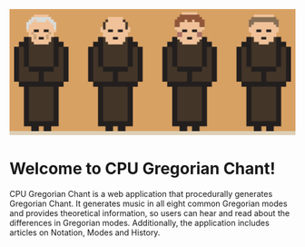 ![](https://github.com/robbyae/cpu-gregorian-chant/blob/main/assets/img/monk-speak-gif.gif)

# Welcome to CPU Gregorian Chant!

CPU Gregorian Chant is a web application that procedurally generates Gregorian Chant. It generates music in all eight common Gregorian modes and provides theoretical information, so users can hear and read about the differences in Gregorian modes. Additionally, the application includes articles on Notation, Modes and History.